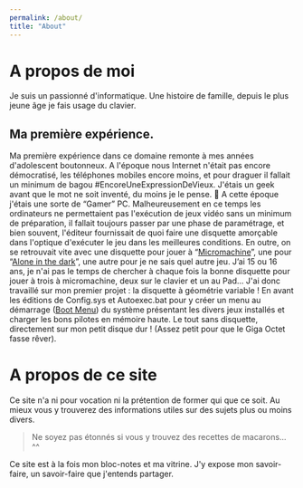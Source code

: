 ```yaml
---
permalink: /about/
title: "About"
---
```



# A propos de moi
Je suis un passionné d'informatique.
Une histoire de famille, depuis le plus jeune âge je fais usage du clavier.

## Ma première expérience.
Ma première expérience dans ce domaine remonte à mes années d'adolescent boutonneux.
A l'époque nous Internet n'était pas encore démocratisé, les téléphones mobiles encore moins, et pour draguer il fallait un minimum de bagou #EncoreUneExpressionDeVieux.
J'étais un geek avant que le mot ne soit inventé, du moins je le pense. 🤔
A cette époque j'étais une sorte de “Gamer” PC. Malheureusement en ce temps les ordinateurs ne permettaient pas l'exécution de jeux vidéo sans un minimum de préparation, il fallait toujours passer par une phase de paramétrage, et bien souvent, l'éditeur fournissait de quoi faire une disquette amorçable dans l'optique d'exécuter le jeu dans les meilleures conditions.
En outre, on se retrouvait vite avec une disquette pour jouer à “[Micromachine]”, une pour “[Alone in the dark]”, une autre pour je ne sais quel autre jeu.
J’ai 15 ou 16 ans, je n'ai pas le temps de chercher à chaque fois la bonne disquette pour jouer à trois à micromachine, deux sur le clavier et un au Pad...
J'ai donc travaillé sur mon premier projet : la disquette à géométrie variable !
En avant les éditions de Config.sys et Autoexec.bat pour y créer un menu au démarrage ([Boot Menu]) du système présentant les divers jeux installés et charger les bons pilotes en mémoire haute.
Le tout sans disquette, directement sur mon petit disque dur ! (Assez petit pour que le Giga Octet fasse rêver).

[Micromachine]: <https://www.abandonware-france.org/ltf_abandon/ltf_jeu.php?id=635>
[Alone in the dark]: <https://www.abandonware-france.org/ltf_abandon/ltf_jeu.php?id=735>
[Boot Menu]: <http://smallvoid.com/article/dos-multiple-configurations.html>

# A propos de ce site
Ce site n'a ni pour vocation ni la prétention de former qui que ce soit.
Au mieux vous y trouverez des informations utiles sur des sujets plus ou moins divers.

> Ne soyez pas étonnés si vous y trouvez des recettes de macarons... ^^

Ce site est à la fois mon bloc-notes et ma vitrine. J'y expose mon savoir-faire, un savoir-faire que j'entends partager.
